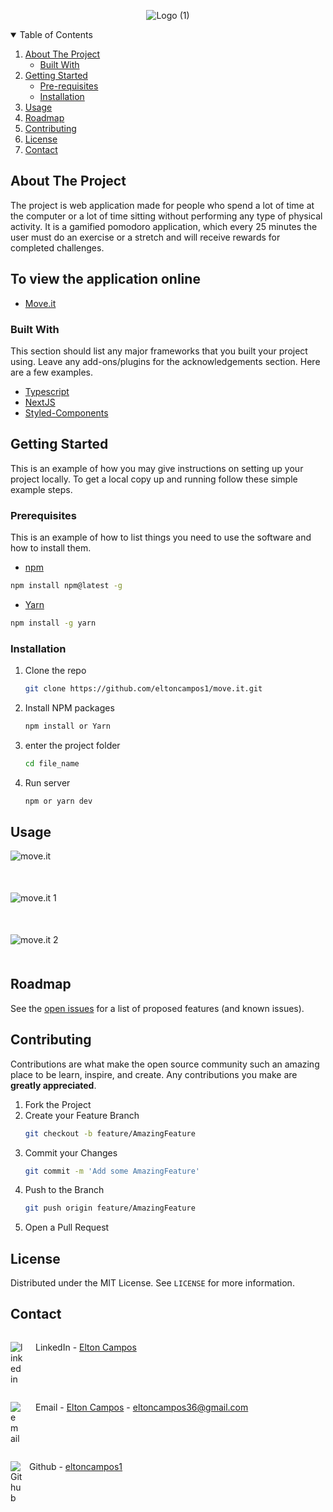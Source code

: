 <!-- TABLE OF CONTENTS -->

<div style="text-align:center">

![Logo (1)](https://user-images.githubusercontent.com/56568406/109578082-7b49f800-7ad5-11eb-92b7-78b83582c898.png)

</div>

<details open="open">
  <summary>Table of Contents</summary>
  <ol>
    <li>
      <a href="#about-the-project">About The Project</a>
      <ul>
        <li><a href="#built-with">Built With</a></li>
      </ul>
    </li>
    <li>
      <a href="#getting-started">Getting Started</a>
      <ul>
        <li><a href="#prerequisites">Pre-requisites</a></li>
        <li><a href="#installation">Installation</a></li>
      </ul>
    </li>
    <li><a href="#usage">Usage</a></li>
    <li><a href="#roadmap">Roadmap</a></li>
    <li><a href="#contributing">Contributing</a></li>
    <li><a href="#license">License</a></li>
    <li><a href="#contact">Contact</a></li>
  </ol>
</details>

## About The Project

The project is web application made for people who spend a lot of time at the computer or a lot of time sitting without performing any type of physical activity.
It is a gamified pomodoro application, which every 25 minutes the user must do an exercise or a stretch and will receive rewards for completed challenges.

## To view the application online

- [Move.it](https://move-it-auh8upqsb-eltoncampos1.vercel.app)

### Built With

This section should list any major frameworks that you built your project using. Leave any add-ons/plugins for the acknowledgements section. Here are a few examples.

- [Typescript](https://www.typescriptlang.org)
- [NextJS](https://nextjs.org)
- [Styled-Components](https://styled-components.com)

<!-- GETTING STARTED -->

## Getting Started

This is an example of how you may give instructions on setting up your project locally.
To get a local copy up and running follow these simple example steps.

### Prerequisites

This is an example of how to list things you need to use the software and how to install them.

- [npm](https://www.npmjs.com)

```sh
npm install npm@latest -g
```

- [Yarn](https://classic.yarnpkg.com/en/docs/install/#windows-stable)

```sh
npm install -g yarn
```

### Installation

1. Clone the repo
   ```sh
   git clone https://github.com/eltoncampos1/move.it.git
   ```
2. Install NPM packages
   ```sh
   npm install or Yarn
   ```
3. enter the project folder
   ```sh
   cd file_name
   ```
4. Run server
   ```sh
   npm or yarn dev
   ```

<!-- USAGE EXAMPLES -->

## Usage

<div style="margin-bottom:50px">

![move.it](assets/move-it.gif)

</div>

<div style="margin-bottom:50px">

![move.it 1](https://user-images.githubusercontent.com/56568406/109590700-3466fd00-7aeb-11eb-9406-fec92c914af9.png)

</div>

<div style="margin-bottom:50px">

![move.it 2](https://user-images.githubusercontent.com/56568406/109590731-43e64600-7aeb-11eb-922f-cd26da854005.png)

</div>

<!-- ROADMAP -->

## Roadmap

See the [open issues](https://github.com/eltoncampos1/move.it/issues) for a list of proposed features (and known issues).

<!-- CONTRIBUTING -->

## Contributing

Contributions are what make the open source community such an amazing place to be learn, inspire, and create. Any contributions you make are **greatly appreciated**.

1. Fork the Project
2. Create your Feature Branch
   ```sh
   git checkout -b feature/AmazingFeature
   ```
3. Commit your Changes
   ```sh
   git commit -m 'Add some AmazingFeature'
   ```
4. Push to the Branch
   ```sh
   git push origin feature/AmazingFeature
   ```
5. Open a Pull Request

<!-- LICENSE -->

## License

Distributed under the MIT License. See `LICENSE` for more information.

<!-- CONTACT -->

## Contact

<div style="display: flex">

<div style="width:20px; margin-right:20px">

![linkedin](https://user-images.githubusercontent.com/56568406/109579556-e268ac00-7ad7-11eb-851d-c3ec098b0b93.png)

</div>

LinkedIn - [Elton Campos](https://www.linkedin.com/in/elton-campos-074015164/)

</div>

<div style="display: flex">

<div style="width:20px; margin-right:20px">

![email](https://user-images.githubusercontent.com/56568406/109579396-9584d580-7ad7-11eb-9d85-29dcbf49d82a.png)

</div>

Email - [Elton Campos](eltoncampos36@gmail.com) - eltoncampos36@gmail.com

</div>

<div style="display: flex" >

<div style="width:20px; margin-right:10px">

![Github](https://user-images.githubusercontent.com/56568406/109578912-cdd7e400-7ad6-11eb-9816-2e231d14e242.png)

</div>

Github - [eltoncampos1](https://github.com/eltoncampos1)

</div>
